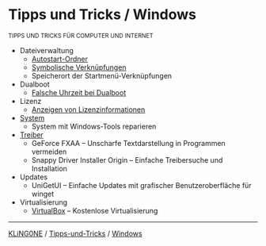 # Tipps und Tricks / Windows
<small>TIPPS UND TRICKS FÜR COMPUTER UND INTERNET</small>

* Dateiverwaltung
  * [Autostart-Ordner](Dateiverwaltung/Autostart-Ordner.md)
  * [Symbolische Verknüpfungen](Symbolische-Verknüpfungen.md)
  * Speicherort der Startmenü-Verknüpfungen
* Dualboot
  * [Falsche Uhrzeit bei Dualboot](Falsche-Uhrzeit-bei-Dualboot.md)
* Lizenz
  * [Anzeigen von Lizenzinformationen](Anzeigen-von-Lizenzinformationen.md)
* [System](System/README.md)
  * System mit Windows-Tools reparieren
* [Treiber](Treiber/README.md)
  * GeForce FXAA – Unscharfe Textdarstellung in Programmen vermeiden
  * Snappy Driver Installer Origin – Einfache Treibersuche und Installation
* Updates
  * UniGetUI – Einfache Updates mit grafischer Benutzeroberfläche für winget
* Virtualisierung
  * [VirtualBox](VirtualBox.md) – Kostenlose Virtualisierung

---

[KLiNG0NE](https://github.com/KLiNG0NE/) / [Tipps-und-Tricks](https://github.com/KLiNG0NE/Tipps-und-Tricks) / [Windows](README.md)
